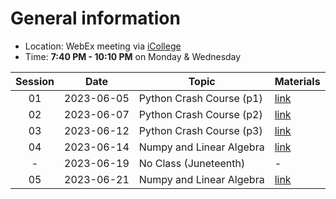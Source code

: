 # General information
* Location: WebEx meeting via [iCollege](https://gastate.view.usg.edu/d2l/home/2822689)
* Time: **7:40 PM - 10:10 PM** on Monday & Wednesday

| Session |    Date    | Topic                    | Materials             |
| :-----: | :--------: | ------------------------ | --------------------- |
|   01    | 2023-06-05 | Python Crash Course (p1) | [link](./2023-06-05/) |
|   02    | 2023-06-07 | Python Crash Course (p2) | [link](./2023-06-07/) |
|   03    | 2023-06-12 | Python Crash Course (p3) | [link](./2023-06-12/) |
|   04    | 2023-06-14 | Numpy and Linear Algebra | [link](./2023-06-14/) |
|    -    | 2023-06-19 | No Class (Juneteenth)    | -                     |
|   05    | 2023-06-21 | Numpy and Linear Algebra | [link](./2023-06-21/) |
